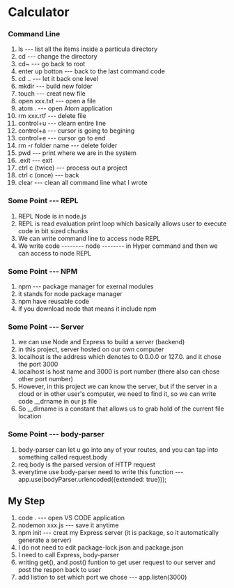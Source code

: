 # Calculator

### Command Line
1. ls  --- list all the items inside a particula directory
2. cd --- change the directory
3. cd~  --- go back to root
4. enter up botton  --- back to the last command code 
5. cd .. --- let it back one level
6. mkdir --- build new folder
7. touch --- creat new file
8. open xxx.txt  ---  open a file
9. atom .  --- open Atom application
10. rm xxx.rtf   ---   delete file
11. control+u   ---  clearn entire line
12. control+a   ---  cursor is going to begining
13. control+e   ---  cursor go to end
14. rm -r folder name  ---  delete folder
15. pwd   --- print where we are in the system
16. .exit   ---   exit 
17. ctrl c  (twice)  ---  process out a project
18. ctrl c (once)  --- back
19. clear   ---  clean all command line what I wrote
 
### Some Point --- REPL
1. REPL Node is in node.js
2. REPL is read evaluation print loop which basically allows user to execute code in bit sized chunks
3. We can write command line to access node REPL
4. We write code  --------   node  -------- in Hyper command and then we can access to node REPL

### Some Point --- NPM
1. npm --- package manager for exernal modules
2. it stands for node package manager 
3. npm have reusable code
4. if you download node that means it include npm

### Some Point --- Server
1. we can use Node and Express to build a server (backend)
2. in this project, server hosted on our own computer
3. localhost is the address which denotes to 0.0.0.0 or 127.0. and it chose the port 3000
4. localhost is host name and 3000 is port number (there also can chose other port number)
5. However, in this project we can know the server, but if the server in a cloud or in other user's computer, we need to find it, so we can write code __drname in our js file
6. So __dirname is a constant that allows us to grab hold of the current file location

### Some Point --- body-parser
1. body-parser can let u go into any of your routes, and you can tap into something called request.body
2. req.body is the parsed version of HTTP request
3. everytime use body-parser need to write this function --- app.use(bodyParser.urlencoded({extended: true}));

## My Step
1. code .   ---  open VS CODE application
2. nodemon xxx.js  ---  save it anytime
3. npm init   ---  creat my Express server (it is package, so it automatically generate a server)
4. I do not need to edit package-lock.json and package.json
5. I need to call Express, body-parser
6. writing get(), and post() funtion to get user request to our server and post the respon back to user
7. add listion to set which port we chose  --- app.listen(3000)
